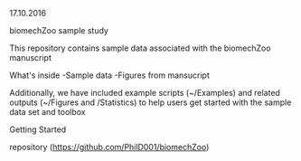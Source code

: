 17.10.2016

biomechZoo sample study 			

This repository contains sample data associated with the biomechZoo manuscript


What's inside
-Sample data 
-Figures from mansucript

Additionally, we have included example scripts (~/Examples) and related outputs (~/Figures and /Statistics) to help users get started with the sample data set and toolbox

Getting Started

repository (https://github.com/PhilD001/biomechZoo)
